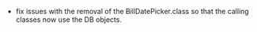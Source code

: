 - fix issues with the removal of the BillDatePicker.class so that the calling classes now use the DB objects.
